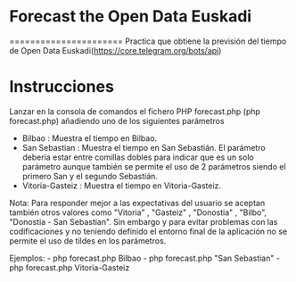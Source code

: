 # Forecast the Open Data Euskadi
======================
Practica que obtiene la previsión del tiempo de Open Data Euskadi(https://core.telegram.org/bots/api)
## 
Instrucciones
============

Lanzar en la consola de comandos el fichero PHP forecast.php (php forecast.php) añadiendo uno de los siguientes parámetros

   - Bilbao : Muestra el tiempo en Bilbao. 
   - San Sebastian : Muestra el tiempo en San Sebastián. El parámetro debería estar entre comillas dobles para indicar que es un solo parámetro aunque también se permite el uso de 2 parámetros siendo el primero San y el segundo Sebastián. 
   - Vitoria-Gasteiz : Muestra el tiempo en Vitoria-Gasteiz. 

Nota: Para responder mejor a las expectativas del usuario se aceptan también otros valores como "Vitoria" , "Gasteiz" , "Donostia" , "Bilbo", "Donostia - San Sebastian".
      Sin embargo y para evitar problemas con las codificaciones y no teniendo definido el entorno final de la aplicación no se permite el uso de tildes en los parámetros.

Ejemplos:
	- php forecast.php Bilbao
	- php forecast.php "San Sebastian"
	- php forecast.php Vitoria-Gasteiz